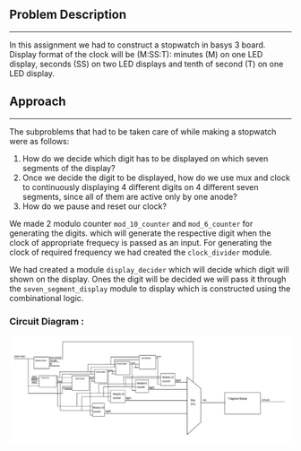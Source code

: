 ## Problem Description
***
In this assignment we had to construct a stopwatch
in basys 3 board. Display format of the clock will be (M:SS:T): minutes (M) on one LED display, seconds (SS) on two LED
displays and tenth of second (T) on one LED display. 

## Approach
***
The subproblems that had to be taken care of while making a stopwatch were as follows:
1. How do we decide which digit has to be displayed on which seven segments of the 
display?
2. Once we decide the digit to be displayed, how do we use mux and clock to 
continuously displaying 4 different digits on 4 different seven segments, since all 
of them are active only by one anode?
3. How do we pause and reset our clock?

We made 2 modulo counter `mod_10_counter` and `mod_6_counter` for generating the digits. which will generate the respective digit when the clock of appropriate frequecy is passed as an input. For generating the clock of required frequency we had created the `clock_divider` module.

We had created a module `display_decider` which will decide which digit will shown on the display. Ones the digit will be decided we will pass it through the `seven_segment_display` module to display which is constructed using the combinational logic.

### Circuit Diagram :
![Circuit diagram](/assignment1/circuit_diagram.png)